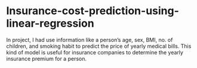 # Insurance-cost-prediction-using-linear-regression
In project, I had  use information like a person’s age, sex, BMI, no. of children, and smoking habit to predict the price of yearly medical bills. This kind of model is useful for insurance companies to determine the yearly insurance premium for a person.
